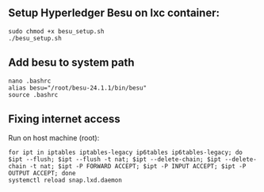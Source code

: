 ## Setup Hyperledger Besu on lxc container:
```
sudo chmod +x besu_setup.sh
./besu_setup.sh
```
## Add besu to system path
```
nano .bashrc
alias besu="/root/besu-24.1.1/bin/besu"
source .bashrc
```

## Fixing internet access

Run on host machine (root):
```
for ipt in iptables iptables-legacy ip6tables ip6tables-legacy; do $ipt --flush; $ipt --flush -t nat; $ipt --delete-chain; $ipt --delete-chain -t nat; $ipt -P FORWARD ACCEPT; $ipt -P INPUT ACCEPT; $ipt -P OUTPUT ACCEPT; done
systemctl reload snap.lxd.daemon
```
